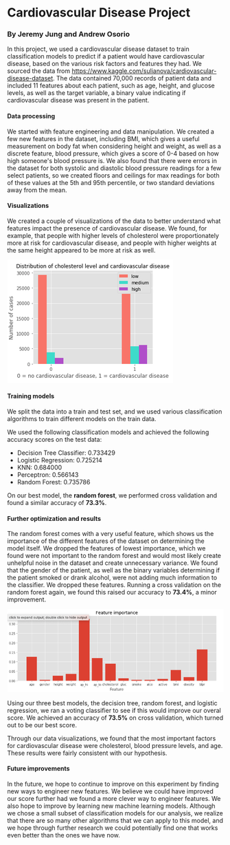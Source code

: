 # Cardiovascular Disease Project
### By Jeremy Jung and Andrew Osorio

In this project, we used a cardiovascular disease dataset to train classification models to predict if a patient would have cardiovascular disease, based on the various risk factors and features they had. We sourced the data from https://www.kaggle.com/sulianova/cardiovascular-disease-dataset. The data contained 70,000 records of patient data and included 11 features about each patient, such as age, height, and glucose levels, as well as the target variable, a binary value indicating if cardiovascular disease was present in the patient.

#### Data processing
We started with feature engineering and data manipulation. We created a few new features in the dataset, including BMI, which gives a useful measurement on body fat when considering height and weight, as well as a discrete feature, blood pressure, which gives a score of 0-4 based on how high someone's blood pressure is. We also found that there were errors in the dataset for both systolic and diastolic blood pressure readings for a few select patients, so we created floors and ceilings for max readings for both of these values at the 5th and 95th percentile, or two standard deviations away from the mean.

#### Visualizations
We created a couple of visualizations of the data to better understand what features impact the presence of cardiovascular disease. We found, for example, that people with higher levels of cholesterol were proportionately more at risk for cardiovascular disease, and people with higher weights at the same height appeared to be more at risk as well.

![Cholesterol](https://github.com/triple-jay/cardio/blob/master/Images/cholesterol.png)

#### Training models
We split the data into a train and test set, and we used various classification algorithms to train different models on the train data.

We used the following classification models and achieved the following accuracy scores on the test data:
* Decision Tree Classifier: 0.733429
* Logistic Regression: 0.725214
* KNN: 0.684000
* Perceptron: 0.566143
* Random Forest: 0.735786

On our best model, the __random forest__, we performed cross validation and found a similar accuracy of __73.3%__.

#### Further optimization and results
The random forest comes with a very useful feature, which shows us the importance of the different features of the dataset on determining the model itself. We dropped the features of lowest importance, which we found were not important to the random forest and would most likely create unhelpful noise in the dataset and create unnecessary variance. We found that the gender of the patient, as well as the binary variables determining if the patient smoked or drank alcohol, were not adding much information to the classifier. We dropped these features. Running a cross validation on the random forest again, we found this raised our accuracy to __73.4%__, a minor improvement.

![Feature-importance](https://github.com/triple-jay/cardio/blob/master/Images/featureimportance.png)

Using our three best models, the decision tree, random forest, and logistic regression, we ran a voting classifier to see if this would improve our overal score. We achieved an accuracy of __73.5%__ on cross validation, which turned out to be our best score.

Through our data visualizations, we found that the most important factors for cardiovascular disease were cholesterol, blood pressure levels, and age. These results were fairly consistent with our hypothesis. 

#### Future improvements
In the future, we hope to continue to improve on this experiment by finding new ways to engineer new features. We believe we could have improved our score further had we found a more clever way to engineer features. We also hope to improve by learning new machine learning models. Although we chose a small subset of classification models for our analysis, we realize that there are so many other algorithms that we can apply to this model, and we hope through further research we could potentially find one that works even better than the ones we have now.
